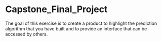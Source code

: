 # Capstone_Final_Project
The goal of this exercise is to create a product to highlight the prediction algorithm that you have built and to provide an interface that can be accessed by others.
